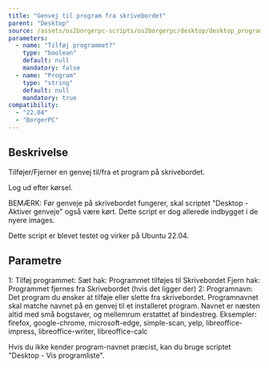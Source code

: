 ```yaml
---
title: "Genvej til program fra skrivebordet"
parent: "Desktop"
source: /assets/os2borgerpc-scripts/os2borgerpc/desktop/desktop_program_shortcut.sh
parameters:
  - name: "Tilføj programmet?"
    type: "boolean"
    default: null
    mandatory: false
  - name: "Program"
    type: "string"
    default: null
    mandatory: true
compatibility:  
  - "22.04"
  - "BorgerPC"
---
```


## Beskrivelse
Tilføjer/Fjerner en genvej til/fra et program på skrivebordet.

Log ud efter kørsel.

BEMÆRK: Før genveje på skrivebordet fungerer, skal scriptet "Desktop - Aktiver genveje" også være kørt. Dette script er dog allerede indbygget i de nyere images.

Dette script er blevet testet og virker på Ubuntu 22.04.

## Parametre
1: Tilføj programmet:
  Sæt hak: Programmet tilføjes til Skrivebordet
  Fjern hak: Programmet fjernes fra Skrivebordet (hvis det ligger der)
2: Programnavn: Det program du ønsker at tilføje eller slette fra skrivebordet. Programnavnet skal matche navnet på en genvej til et installeret program.
    Navnet er næsten altid med små bogstaver, og mellemrum erstattet af bindestreg.
    Eksempler: firefox, google-chrome, microsoft-edge, simple-scan, yelp, libreoffice-impress, libreoffice-writer, libreoffice-calc

Hvis du ikke kender program-navnet præcist, kan du bruge scriptet "Desktop - Vis programliste".

